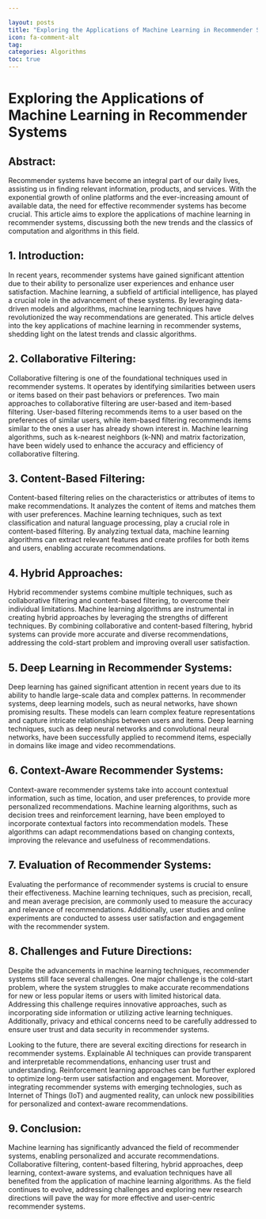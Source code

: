 ```yaml
---

layout: posts
title: "Exploring the Applications of Machine Learning in Recommender Systems"
icon: fa-comment-alt
tag:      
categories: Algorithms
toc: true
---
```




# Exploring the Applications of Machine Learning in Recommender Systems

## Abstract:
Recommender systems have become an integral part of our daily lives, assisting us in finding relevant information, products, and services. With the exponential growth of online platforms and the ever-increasing amount of available data, the need for effective recommender systems has become crucial. This article aims to explore the applications of machine learning in recommender systems, discussing both the new trends and the classics of computation and algorithms in this field.

## 1. Introduction:
In recent years, recommender systems have gained significant attention due to their ability to personalize user experiences and enhance user satisfaction. Machine learning, a subfield of artificial intelligence, has played a crucial role in the advancement of these systems. By leveraging data-driven models and algorithms, machine learning techniques have revolutionized the way recommendations are generated. This article delves into the key applications of machine learning in recommender systems, shedding light on the latest trends and classic algorithms.

## 2. Collaborative Filtering:
Collaborative filtering is one of the foundational techniques used in recommender systems. It operates by identifying similarities between users or items based on their past behaviors or preferences. Two main approaches to collaborative filtering are user-based and item-based filtering. User-based filtering recommends items to a user based on the preferences of similar users, while item-based filtering recommends items similar to the ones a user has already shown interest in. Machine learning algorithms, such as k-nearest neighbors (k-NN) and matrix factorization, have been widely used to enhance the accuracy and efficiency of collaborative filtering.

## 3. Content-Based Filtering:
Content-based filtering relies on the characteristics or attributes of items to make recommendations. It analyzes the content of items and matches them with user preferences. Machine learning techniques, such as text classification and natural language processing, play a crucial role in content-based filtering. By analyzing textual data, machine learning algorithms can extract relevant features and create profiles for both items and users, enabling accurate recommendations.

## 4. Hybrid Approaches:
Hybrid recommender systems combine multiple techniques, such as collaborative filtering and content-based filtering, to overcome their individual limitations. Machine learning algorithms are instrumental in creating hybrid approaches by leveraging the strengths of different techniques. By combining collaborative and content-based filtering, hybrid systems can provide more accurate and diverse recommendations, addressing the cold-start problem and improving overall user satisfaction.

## 5. Deep Learning in Recommender Systems:
Deep learning has gained significant attention in recent years due to its ability to handle large-scale data and complex patterns. In recommender systems, deep learning models, such as neural networks, have shown promising results. These models can learn complex feature representations and capture intricate relationships between users and items. Deep learning techniques, such as deep neural networks and convolutional neural networks, have been successfully applied to recommend items, especially in domains like image and video recommendations.

## 6. Context-Aware Recommender Systems:
Context-aware recommender systems take into account contextual information, such as time, location, and user preferences, to provide more personalized recommendations. Machine learning algorithms, such as decision trees and reinforcement learning, have been employed to incorporate contextual factors into recommendation models. These algorithms can adapt recommendations based on changing contexts, improving the relevance and usefulness of recommendations.

## 7. Evaluation of Recommender Systems:
Evaluating the performance of recommender systems is crucial to ensure their effectiveness. Machine learning techniques, such as precision, recall, and mean average precision, are commonly used to measure the accuracy and relevance of recommendations. Additionally, user studies and online experiments are conducted to assess user satisfaction and engagement with the recommender system.

## 8. Challenges and Future Directions:
Despite the advancements in machine learning techniques, recommender systems still face several challenges. One major challenge is the cold-start problem, where the system struggles to make accurate recommendations for new or less popular items or users with limited historical data. Addressing this challenge requires innovative approaches, such as incorporating side information or utilizing active learning techniques. Additionally, privacy and ethical concerns need to be carefully addressed to ensure user trust and data security in recommender systems.

Looking to the future, there are several exciting directions for research in recommender systems. Explainable AI techniques can provide transparent and interpretable recommendations, enhancing user trust and understanding. Reinforcement learning approaches can be further explored to optimize long-term user satisfaction and engagement. Moreover, integrating recommender systems with emerging technologies, such as Internet of Things (IoT) and augmented reality, can unlock new possibilities for personalized and context-aware recommendations.

## 9. Conclusion:
Machine learning has significantly advanced the field of recommender systems, enabling personalized and accurate recommendations. Collaborative filtering, content-based filtering, hybrid approaches, deep learning, context-aware systems, and evaluation techniques have all benefited from the application of machine learning algorithms. As the field continues to evolve, addressing challenges and exploring new research directions will pave the way for more effective and user-centric recommender systems.